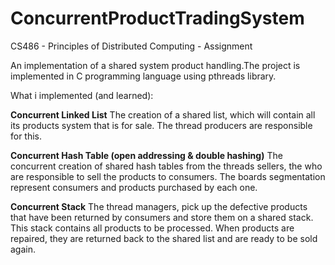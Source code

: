 # ConcurrentProductTradingSystem
CS486 - Principles of Distributed Computing - Assignment

An implementation of a shared system product handling.The project is implemented in C programming language using pthreads library.

What i implemented (and learned):

**Concurrent Linked List**
The creation of a shared list, which will contain all its products
system that is for sale. The thread producers are responsible for this.

**Concurrent Hash Table (open addressing & double hashing)**
The concurrent creation of shared hash tables from the threads sellers, the
who are responsible to sell the products to consumers. The boards
segmentation represent consumers and products purchased by each one.

**Concurrent Stack**
The thread managers, pick up the defective products that have been returned by
consumers and store them on a shared stack. This stack
contains all products to be processed.
When products are repaired, they are returned back to the shared list and are
ready to be sold again.
